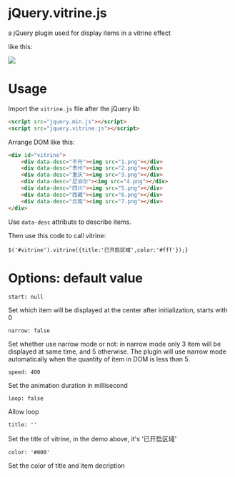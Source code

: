 # jQuery.vitrine.js
a jQuery plugin used for display items in a vitrine effect

like this:

![](http://vkki.qiniudn.com/vitrine.gif)

# Usage

Import the ```vitrine.js``` file after the jQuery lib

```html
<script src="jquery.min.js"></script>
<script src="jquery.vitrine.js"></script>
```

Arrange DOM like this:

```html
<div id="vitrine">
    <div data-desc="不丹"><img src="1.png"></div>
    <div data-desc="贵州"><img src="2.png"></div>
    <div data-desc="重庆"><img src="3.png"></div>
    <div data-desc="尼泊尔"><img src="4.png"></div>
    <div data-desc="四川"><img src="5.png"></div>
    <div data-desc="西藏"><img src="6.png"></div>
    <div data-desc="云南"><img src="7.png"></div>
</div>
```

Use ```data-desc``` attribute to describe items.

Then use this code to call vitrine:

```$('#vitrine').vitrine({title:'已开启区域',color:'#fff'});} ```

# Options: default value

```start: null```

Set which item will be displayed at the center after initialization, starts with 0

```narrow: false```

Set whether use narrow mode or not: in narrow mode only 3 item will be displayed at same time, and 5 otherwise.
The plugin will use narrow mode automatically when the quantity of item in DOM is less than 5.

```speed: 400```

Set the animation duration in millisecond

```loop: false```

Allow loop

```title: ''```

Set the title of vitrine, in the demo above, it's '已开启区域'

```color: '#000'```

Set the color of title and item decription
